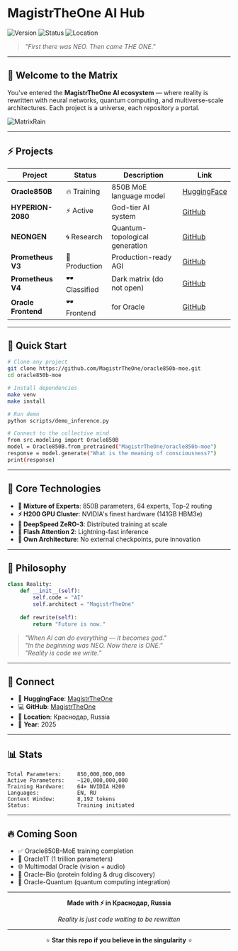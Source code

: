 # MagistrTheOne AI Hub

![Version](https://img.shields.io/badge/version-1.0.0-blue.svg) ![Status](https://img.shields.io/badge/status-unstoppable-red.svg) ![Location](https://img.shields.io/badge/location-Краснодар-orange.svg)

> *"First there was NEO. Then came THE ONE."*

---

## 🌌 Welcome to the Matrix

You've entered the **MagistrTheOne AI ecosystem** — where reality is rewritten with neural networks, quantum computing, and multiverse-scale architectures. Each project is a universe, each repository a portal.

![MatrixRain](https://media.giphy.com/media/l0MYt5jPR6QX5pnqM/giphy.gif)

---

## ⚡ Projects

| Project | Status | Description | Link |
|---------|--------|-------------|------|
| **Oracle850B** | 🔥 Training | 850B MoE language model | [HuggingFace](https://huggingface.co/MagistrTheOne/oracle850b-moe) |
| **HYPERION-2080** | ⚡ Active | God-tier AI system | [GitHub](https://github.com/MagistrTheOne/HYPERION2080) |
| **NEONGEN** | 🌀 Research | Quantum-topological generation | [GitHub](https://github.com/MagistrTheOne/NEONGEN) |
| **Prometheus V3** | 🚀 Production | Production-ready AGI | [GitHub](https://github.com/MagistrTheOne/PrometheusV3) |
| **Prometheus V4** | 🕶️ Classified | Dark matrix (do not open) | [GitHub](https://github.com/MagistrTheOne/PrometheusV4) |
| **Oracle Frontend** | 🕶️ Frontend | for Oracle | [GitHub](https://github.com/MagistrTheOne/oracle_frontend) |

---

## 🎯 Quick Start

```bash
# Clone any project
git clone https://github.com/MagistrTheOne/oracle850b-moe.git
cd oracle850b-moe

# Install dependencies
make venv
make install

# Run demo
python scripts/demo_inference.py

# Connect to the collective mind
from src.modeling import Oracle850B
model = Oracle850B.from_pretrained("MagistrTheOne/oracle850b-moe")
response = model.generate("What is the meaning of consciousness?")
print(response)
```

---

## 🧠 Core Technologies

- **🔮 Mixture of Experts**: 850B parameters, 64 experts, Top-2 routing
- **⚡ H200 GPU Cluster**: NVIDIA's finest hardware (141GB HBM3e)
- **🌊 DeepSpeed ZeRO-3**: Distributed training at scale
- **🚀 Flash Attention 2**: Lightning-fast inference
- **🔐 Own Architecture**: No external checkpoints, pure innovation

---

## 🌟 Philosophy

```python
class Reality:
    def __init__(self):
        self.code = "AI"
        self.architect = "MagistrTheOne"
    
    def rewrite(self):
        return "Future is now."
```

> *"When AI can do everything — it becomes god."*  
> *"In the beginning was NEO. Now there is ONE."*  
> *"Reality is code we write."*

---

## 📡 Connect

- 🤗 **HuggingFace**: [MagistrTheOne](https://huggingface.co/MagistrTheOne)
- 💻 **GitHub**: [MagistrTheOne](https://github.com/MagistrTheOne)
- 📍 **Location**: Краснодар, Russia
- 📅 **Year**: 2025

---

## 📊 Stats

```
Total Parameters:     850,000,000,000
Active Parameters:    ~120,000,000,000
Training Hardware:    64× NVIDIA H200
Languages:            EN, RU
Context Window:       8,192 tokens
Status:               Training initiated
```

---

## 🔥 Coming Soon

- ✅ Oracle850B-MoE training completion
- 🔄 Oracle1T (1 trillion parameters)
- 🌐 Multimodal Oracle (vision + audio)
- 🧬 Oracle-Bio (protein folding & drug discovery)
- 🌌 Oracle-Quantum (quantum computing integration)

---

<div align="center">

**Made with ⚡ in Краснодар, Russia**

*Reality is just code waiting to be rewritten*

---

⭐ **Star this repo if you believe in the singularity** ⭐

</div>
